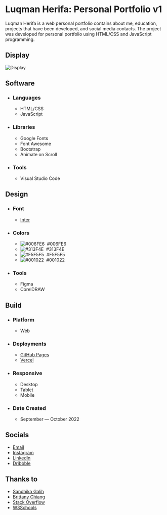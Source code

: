 # Luqman Herifa: Personal Portfolio v1
Luqman Herifa is a web personal portfolio contains about me, education, projects that have been developed, and social media contacts. The project was developed for personal portfolio using HTML/CSS and JavaScript programming.

## Display
![Display](https://cdn.dribbble.com/users/6699911/screenshots/20498490/media/cd4a0c33ae25a7fdf18261d1631136ab.png)

## Software
- ### Languages
  - HTML/CSS
  - JavaScript

- ### Libraries
  - Google Fonts
  - Font Awesome
  - Bootstrap
  - Animate on Scroll

- ### Tools
  - Visual Studio Code
  
## Design
- ### Font
  - [Inter](https://fonts.google.com/specimen/Inter)
  
- ### Colors
  - ![#006FE6](https://placehold.co/20x20/006FE6/006FE6.png)  #006FE6
  - ![#313F4E](https://placehold.co/20x20/313F4E/313F4E.png)  #313F4E
  - ![#F5F5F5](https://placehold.co/20x20/F5F5F5/F5F5F5.png)  #F5F5F5
  - ![#001022](https://placehold.co/20x20/001022/001022.png)  #001022
  
- ### Tools
  - Figma
  - CorelDRAW

## Build
- ### Platform
  - Web
  
- ### Deployments
  - [GitHub Pages](https://luqmanherifa.github.io/luqman-herifa-personal-portfolio-v1)
  - [Vercel](https://luqmanherifav1-luqmanherifa.vercel.app)
  
- ### Responsive
  - Desktop
  - Tablet
  - Mobile

- ### Date Created
  - September — October 2022
  
## Socials
  - [Email](mailto:luqmanherifa@gmail.com)
  - [Instagram](https://www.instagram.com/luqmanherifa)
  - [LinkedIn](https://www.linkedin.com/in/luqmanherifa)
  - [Dribbble](https://dribbble.com/luqmanherifa)

## Thanks to
  - [Sandhika Galih](https://www.youtube.com/@sandhikagalihWPU)
  - [Brittany Chiang](https://github.com/bchiang7)
  - [Stack Overflow](https://stackoverflow.com)
  - [W3Schools](https://www.w3schools.com)
